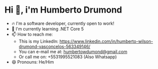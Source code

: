 # Hi 👋, i'm Humberto Drumond

- 🔥 I'm a software developer, currently open to work!
- 🌱 I'm currently learning .NET Core 5
- 📫 How to reach me: 
  - This is my LinkedIn: https://www.linkedin.com/in/humberto-wilson-drumond-vasconcelos-563349146/
  - You can e-mail me at: humbertowdumond@gmail.com
  - Or call me on: +5531995521083 (Also Whatsapp)
- 😄 Pronouns: He/Him

<!-- 

### Github Analytics

[![Top Langs](https://github-readme-stats.vercel.app/api/top-langs/?username=drumondbeto&layout=compact)](https://github.com/drumondbeto/github-readme-stats) 
-->

<!--
**drumondbeto/drumondbeto** is a ✨ _special_ ✨ repository because its `README.md` (this file) appears on your GitHub profile.

Here are some ideas to get you started:

- 🔭 I’m currently working on ...
- 🌱 I’m currently learning ...
- 👯 I’m looking to collaborate on ...
- 🤔 I’m looking for help with ...
- 💬 Ask me about ...
- 📫 How to reach me: ...
- 😄 Pronouns: ...
- ⚡ Fun fact: ...
-->
